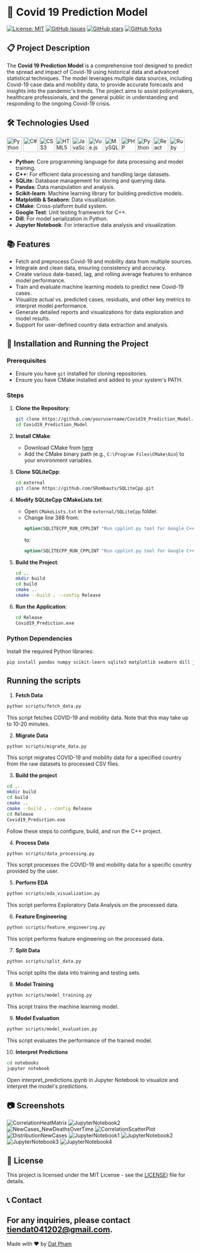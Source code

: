 # 🦠 Covid 19 Prediction Model

[![License: MIT](https://img.shields.io/badge/License-MIT-yellow.svg)](https://github.com/datpham0412/Covid19_Prediction_Model/blob/main/LICENSE)
[![GitHub issues](https://img.shields.io/github/issues/datpham0412/Covid19_Prediction_Model)](https://github.com/datpham0412/Covid19_Prediction_Model/issues)
[![GitHub stars](https://img.shields.io/github/stars/datpham0412/Covid19_Prediction_Model)](https://github.com/datpham0412/Covid19_Prediction_Model/stargazers)
[![GitHub forks](https://img.shields.io/github/forks/datpham0412/Covid19_Prediction_Model)](https://github.com/datpham0412/Covid19_Prediction_Model/network/members)

## 📋 Project Description
The **Covid 19 Prediction Model** is a comprehensive tool designed to predict the spread and impact of Covid-19 using historical data and advanced statistical techniques. The model leverages multiple data sources, including Covid-19 case data and mobility data, to provide accurate forecasts and insights into the pandemic's trends. The project aims to assist policymakers, healthcare professionals, and the general public in understanding and responding to the ongoing Covid-19 crisis.

## 🛠 Technologies Used

<p align="left">
    <img src="https://www.google.com/url?sa=i&url=https%3A%2F%2Fwww.cleanpng.com%2Fpng-python-computer-icons-programming-language-executa-7247110%2F&psig=AOvVaw1D10z3JS1DGQ0PpguxHHNk&ust=1720232138786000&source=images&cd=vfe&opi=89978449&ved=0CBEQjRxqFwoTCJjgp57qjocDFQAAAAAdAAAAABAE" alt="Python" height="40">
    <img src="URL_of_CSharp.png" alt="C#" height="40">
    <img src="URL_of_CSS3.png" alt="CSS3" height="40">
    <img src="URL_of_HTML5.png" alt="HTML5" height="40">
    <img src="URL_of_JavaScript.png" alt="JavaScript" height="40">
    <img src="URL_of_VueJS.png" alt="Vue.js" height="40">
    <img src="URL_of_MySQL.png" alt="MySQL" height="40">
    <img src="URL_of_PHP.png" alt="PHP" height="40">
    <img src="URL_of_Python.png" alt="Python" height="40">
    <img src="URL_of_React.png" alt="React" height="40">
    <img src="URL_of_Ruby.png" alt="Ruby" height="40">
</p>

- **Python**: Core programming language for data processing and model training.
- **C++**: For efficient data processing and handling large datasets.
- **SQLite**: Database management for storing and querying data.
- **Pandas**: Data manipulation and analysis.
- **Scikit-learn**: Machine learning library for building predictive models.
- **Matplotlib & Seaborn**: Data visualization.
- **CMake**: Cross-platform build system.
- **Google Test**: Unit testing framework for C++.
- **Dill**: For model serialization in Python.
- **Jupyter Notebook**: For interactive data analysis and visualization.

## 📚 Features
- Fetch and preprocess Covid-19 and mobility data from multiple sources.
- Integrate and clean data, ensuring consistency and accuracy.
- Create various date-based, lag, and rolling average features to enhance model performance.
- Train and evaluate machine learning models to predict new Covid-19 cases.
- Visualize actual vs. predicted cases, residuals, and other key metrics to interpret model performance.
- Generate detailed reports and visualizations for data exploration and model results.
- Support for user-defined country data extraction and analysis.

## 🚀 Installation and Running the Project
### Prerequisites
- Ensure you have `git` installed for cloning repositories.
- Ensure you have CMake installed and added to your system's PATH.

### Steps
1. **Clone the Repository**:
    ```sh
    git clone https://github.com/yourusername/Covid19_Prediction_Model.git
    cd Covid19_Prediction_Model
    ```

2. **Install CMake**:
    - Download CMake from [here](https://github.com/Kitware/CMake/releases/download/v3.30.0-rc3/cmake-3.30.0-rc3-windows-x86_64.msi)
    - Add the CMake binary path (e.g., `C:\Program Files\CMake\bin`) to your environment variables.

3. **Clone SQLiteCpp**:
    ```sh
    cd external
    git clone https://github.com/SRombauts/SQLiteCpp.git
    ```

4. **Modify SQLiteCpp CMakeLists.txt**:
    - Open `CMakeLists.txt` in the `external/SQLiteCpp` folder.
    - Change line 388 from:
      ```cmake
      option(SQLITECPP_RUN_CPPLINT "Run cpplint.py tool for Google C++ StyleGuide." ON)
      ```
      to:
      ```cmake
      option(SQLITECPP_RUN_CPPLINT "Run cpplint.py tool for Google C++ StyleGuide." OFF)
      ```

5. **Build the Project**:
    ```sh
    cd ..
    mkdir build
    cd build
    cmake ..
    cmake --build . --config Release
    ```

6. **Run the Application**:
    ```sh
    cd Release
    Covid19_Prediction.exe
    ```

### Python Dependencies
Install the required Python libraries:
```sh
pip install pandas numpy scikit-learn sqlite3 matplotlib seaborn dill joblib notebook
```
## Running the scripts
1. **Fetch Data**
```sh
python scripts/fetch_data.py
```
This script fetches COVID-19 and mobility data. Note that this may take up to 10-20 minutes.

2. **Migrate Data**
```sh
python scripts/migrate_data.py
```
This script migrates COVID-19 and mobility data for a specified country from the raw datasets to processed CSV files.

3. **Build the project**
```sh
cd ..
mkdir build
cd build
cmake ..
cmake --build . --config Release
cd Release
Covid19_Prediction.exe
```
Follow these steps to configure, build, and run the C++ project.

4. **Process Data**
```sh
python scripts/data_processing.py
```
This script processes the COVID-19 and mobility data for a specific country provided by the user.

5. **Perform EDA**
```sh
python scripts/eda_visualization.py
```
This script performs Exploratory Data Analysis on the processed data.

6. **Feature Engineering**
```sh
python scripts/feature_engineering.py
```
This script performs feature engineering on the processed data.

7. **Split Data**
```sh
python scripts/split_data.py
```
This script splits the data into training and testing sets.

8. **Model Training**
```sh
python scripts/model_training.py
```
This script trains the machine learning model.

9. **Model Evaluation**
```sh
python scripts/model_evaluation.py
```
This script evaluates the performance of the trained model.

10. **Interpret Predictions**
```sh
cd notebooks
jupyter notebook
```
Open interpret_predictions.ipynb in Jupyter Notebook to visualize and interpret the model's predictions.

## 📷 Screenshots
![CorrelationHeatMatrix](https://github.com/datpham0412/Covid19_Prediction_Model/assets/100574389/0f403266-8b3d-4c3c-ab27-28e8f5963ce1)
![JupyterNotebook2](https://github.com/datpham0412/Covid19_Prediction_Model/assets/100574389/da923b42-92c2-493f-84c4-c6d08ffae03d)
![NewCases_NewDeathsOverTime](https://github.com/datpham0412/Covid19_Prediction_Model/assets/100574389/a51787f3-ef7f-4366-8849-ec641186a30e)
![CorrelationScatterPlot](https://github.com/datpham0412/Covid19_Prediction_Model/assets/100574389/3f1631c3-b8dc-4c8e-8732-92c6166ac63c)
![DistributionNewCases](https://github.com/datpham0412/Covid19_Prediction_Model/assets/100574389/59cddbbc-ca2c-4050-9b85-bd045380cac9)
![JupyterNotebook1](https://github.com/datpham0412/Covid19_Prediction_Model/assets/100574389/dc8a5a02-ab51-4044-98dc-4f17bd901111)
![JupyterNotebook2](https://github.com/datpham0412/Covid19_Prediction_Model/assets/100574389/49d71df3-e149-4238-919c-c7791d5420f3)
![JupyterNotebook3](https://github.com/datpham0412/Covid19_Prediction_Model/assets/100574389/b1db4032-039b-49c5-b804-4a8a780bcca4)
![JupyterNotebook4](https://github.com/datpham0412/Covid19_Prediction_Model/assets/100574389/787fbf82-9a6e-430c-83b7-e474e8af2eff)


## 📜 License
This project is licensed under the MIT License - see the [LICENSE](https://github.com/datpham0412/Covid19_Prediction_Model/blob/main/LICENSE)) file for details.

## 📞 Contact
For any inquiries, please contact [tiendat041202@gmail.com](mailto:tiendat041202@gmail.com).
---



Made with ❤️ by [Dat Pham](https://github.com/datpham0412)
 
